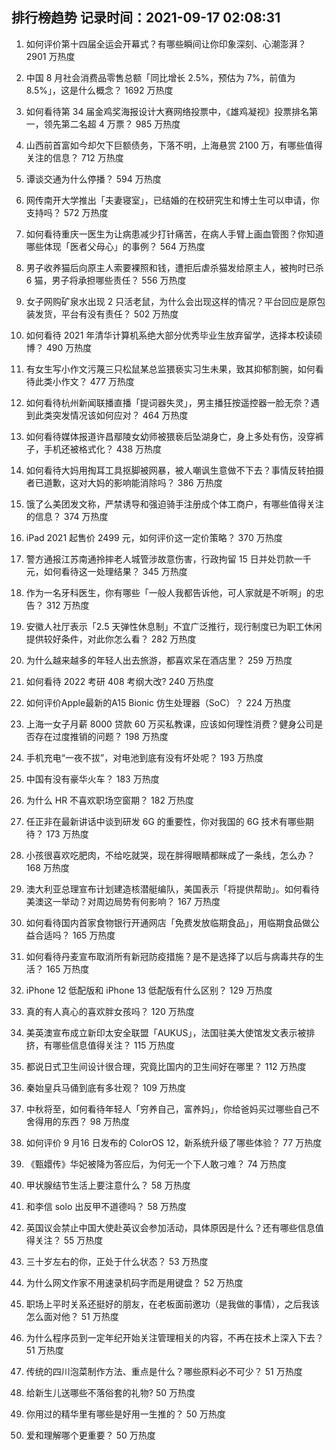 
## 排行榜趋势 记录时间：2021-09-17 02:08:31
  
  1. 如何评价第十四届全运会开幕式？有哪些瞬间让你印象深刻、心潮澎湃？ 2901 万热度
    
  2. 中国 8 月社会消费品零售总额「同比增长 2.5%，预估为 7%，前值为 8.5%」，这是什么概念？ 1692 万热度
    
  3. 如何看待第 34 届金鸡奖海报设计大赛网络投票中，《雄鸡凝视》投票排名第一，领先第二名超 4 万票？ 985 万热度
    
  4. 山西前首富如今却欠下巨额债务，下落不明，上海悬赏 2100 万，有哪些值得关注的信息？ 712 万热度
    
  5. 谭谈交通为什么停播？ 594 万热度
    
  6. 网传南开大学推出「夫妻寝室」，已结婚的在校研究生和博士生可以申请，你支持吗？ 572 万热度
    
  7. 如何看待重庆一医生为让病患减少打针痛苦，在病人手臂上画血管图？你知道哪些体现「医者父母心」的事例？ 564 万热度
    
  8. 男子收养猫后向原主人索要裸照和钱，遭拒后虐杀猫发给原主人，被拘时已杀 6 猫，男子将承担哪些责任？ 556 万热度
    
  9. 女子网购矿泉水出现 2 只活老鼠，为什么会出现这样的情况？平台回应是原包装发货，平台有没有责任？ 502 万热度
    
  10. 如何看待 2021 年清华计算机系绝大部分优秀毕业生放弃留学，选择本校读硕博？ 490 万热度
    
  11. 有女生写小作文污蔑三只松鼠某总监猥亵实习生未果，致其抑郁割腕，如何看待此类小作文？ 477 万热度
    
  12. 如何看待杭州新闻联播直播「提词器失灵」，男主播狂按遥控器一脸无奈？遇到此类突发情况该如何应对？ 464 万热度
    
  13. 如何看待媒体报道许昌鄢陵女幼师被猥亵后坠湖身亡，身上多处有伤，没穿裤子，手机还被格式化？ 438 万热度
    
  14. 如何看待大妈用掏耳工具抠脚被网暴，被人嘲讽生意做不下去？事情反转拍摄者已道歉，这对大妈的影响能消除吗？ 386 万热度
    
  15. 饿了么美团发文称，严禁诱导和强迫骑手注册成个体工商户，有哪些值得关注的信息？ 374 万热度
    
  16. iPad 2021 起售价 2499 元，如何评价这一定价策略？ 370 万热度
    
  17. 警方通报江苏南通拎摔老人城管涉故意伤害，行政拘留 15 日并处罚款一千元，如何看待这一处理结果？ 345 万热度
    
  18. 作为一名牙科医生，你有哪些「一般人我都告诉他，可人家就是不听啊」的忠告？ 312 万热度
    
  19. 安徽人社厅表示「2.5 天弹性休息制」不宜广泛推行，现行制度已为职工休闲提供较好条件，对此你怎么看？ 282 万热度
    
  20. 为什么越来越多的年轻人出去旅游，都喜欢呆在酒店里？ 259 万热度
    
  21. 如何看待 2022 考研 408 考纲大改? 240 万热度
    
  22. 如何评价Apple最新的A15 Bionic 仿生处理器（SoC）？ 224 万热度
    
  23. 上海一女子月薪 8000 贷款 60 万买私教课，应该如何理性消费？健身公司是否存在过度推销的问题？ 198 万热度
    
  24. 手机充电“一夜不拔”，对电池到底有没有坏处呢？ 193 万热度
    
  25. 中国有没有豪华火车？ 183 万热度
    
  26. 为什么 HR 不喜欢职场空窗期？ 182 万热度
    
  27. 任正非在最新讲话中谈到研发 6G 的重要性，你对我国的 6G 技术有哪些期待？ 173 万热度
    
  28. 小孩很喜欢吃肥肉，不给吃就哭，现在胖得眼睛都眯成了一条线，怎么办？ 168 万热度
    
  29. 澳大利亚总理宣布计划建造核潜艇编队，美国表示「将提供帮助」。如何看待美澳这一举动？对周边局势有何影响？ 167 万热度
    
  30. 如何看待国内首家食物银行开通网店「免费发放临期食品」，用临期食品做公益合适吗？ 165 万热度
    
  31. 如何看待丹麦宣布取消所有新冠防疫措施？是不是选择了以后与病毒共存的生活？ 165 万热度
    
  32. iPhone 12 低配版和 iPhone 13 低配版有什么区别？ 129 万热度
    
  33. 真的有人真心的喜欢胖女孩吗？ 120 万热度
    
  34. 美英澳宣布成立新印太安全联盟「AUKUS」，法国驻美大使馆发文表示被排挤，有哪些信息值得关注？ 115 万热度
    
  35. 都说日式卫生间设计很合理，究竟比国内的卫生间好在哪里？ 112 万热度
    
  36. 秦始皇兵马俑到底有多壮观？ 109 万热度
    
  37. 中秋将至，如何看待年轻人「穷养自己，富养妈」，你给爸妈买过哪些自己不舍得用的东西？ 98 万热度
    
  38. 如何评价 9 月16 日发布的 ColorOS 12，新系统升级了哪些体验？ 77 万热度
    
  39. 《甄嬛传》华妃被降为答应后，为何无一个下人敢刁难？ 74 万热度
    
  40. 甲状腺结节生活上要注意什么？ 58 万热度
    
  41. 和李信 solo 出反甲不道德吗？ 58 万热度
    
  42. 英国议会禁止中国大使赴英议会参加活动，具体原因是什么？还有哪些信息值得关注？ 55 万热度
    
  43. 三十岁左右的你，正处于什么状态？ 53 万热度
    
  44. 为什么网文作家不用速录机码字而是用键盘？ 52 万热度
    
  45. 职场上平时关系还挺好的朋友，在老板面前邀功（是我做的事情），之后我该怎么面对他？ 51 万热度
    
  46. 为什么程序员到一定年纪开始关注管理相关的内容，不再在技术上深入下去？ 51 万热度
    
  47. 传统的四川泡菜制作方法、重点是什么？哪些原料必不可少？ 51 万热度
    
  48. 给新生儿送哪些不落俗套的礼物? 50 万热度
    
  49. 你用过的精华里有哪些是好用一生推的？ 50 万热度
    
  50. 爱和理解哪个更重要？ 50 万热度
    